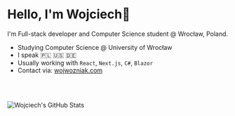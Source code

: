 # Hello, I'm Wojciech👋

I'm Full-stack developer and Computer Science student @ Wrocław, Poland.

- Studying Computer Science @ University of Wrocław
- I speak 🇵🇱 🇺🇸 🇩🇪
- Usually working with `React`, `Next.js`, `C#`, `Blazor`
- Contact via: [wojwozniak.com](https://wojwozniak.com)

<br /> <br />

![Wojciech's GitHub Stats](https://github-readme-stats.vercel.app/api?username=wojwozniak&show_icons=true&theme=tokyonight)
